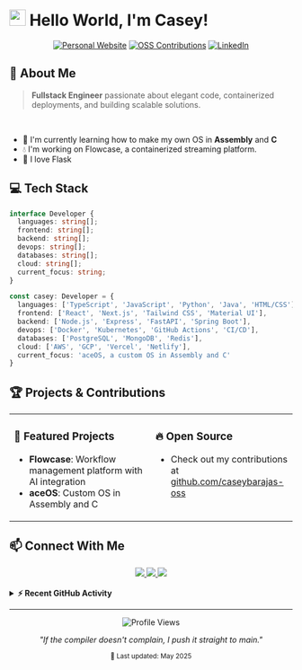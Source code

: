 # <img src="https://raw.githubusercontent.com/TheDudeThatCode/TheDudeThatCode/master/Assets/Hi.gif" width="29px"> Hello World, I'm Casey!

<div align="center">
  
  [![Personal Website](https://img.shields.io/badge/Website-caseybarajas.com-blue?style=for-the-badge&logo=firefox&logoColor=white)](https://caseybarajas.com)
  [![OSS Contributions](https://img.shields.io/badge/Open_Source-Contributor-success?style=for-the-badge&logo=github&logoColor=white)](https://github.com/caseybarajas-oss)
  [![LinkedIn](https://img.shields.io/badge/LinkedIn-Connect-0077B5?style=for-the-badge&logo=linkedin&logoColor=white)](https://linkedin.com/in/caseybarajas)
</div>

## 🚀 About Me

> **Fullstack Engineer** passionate about elegant code, containerized deployments, and building scalable solutions.

  <br>

  - 🌱 I'm currently learning how to make my own OS in **Assembly** and **C**
  - 💧 I'm working on Flowcase, a containerized streaming platform.
  - 💖 I love Flask

## 💻 Tech Stack

```typescript
interface Developer {
  languages: string[];
  frontend: string[];
  backend: string[];
  devops: string[];
  databases: string[];
  cloud: string[];
  current_focus: string;
}

const casey: Developer = {
  languages: ['TypeScript', 'JavaScript', 'Python', 'Java', 'HTML/CSS'],
  frontend: ['React', 'Next.js', 'Tailwind CSS', 'Material UI'],
  backend: ['Node.js', 'Express', 'FastAPI', 'Spring Boot'],
  devops: ['Docker', 'Kubernetes', 'GitHub Actions', 'CI/CD'],
  databases: ['PostgreSQL', 'MongoDB', 'Redis'],
  cloud: ['AWS', 'GCP', 'Vercel', 'Netlify'],
  current_focus: 'aceOS, a custom OS in Assembly and C'
}
```

## 🏆 Projects & Contributions

<table>
  <tr>
    <td valign="top" width="50%">
      <h3>🌟 Featured Projects</h3>
      <ul>
        <li><b>Flowcase</b>: Workflow management platform with AI integration</li>
        <li><b>aceOS</b>: Custom OS in Assembly and C</li>
      </ul>
    </td>
    <td valign="top" width="50%">
      <h3>🔥 Open Source</h3>
      <ul>
        <li>Check out my contributions at <a href="https://github.com/caseybarajas-oss">github.com/caseybarajas-oss</a></li>
      </ul>
    </td>
  </tr>
</table>

## 📫 Connect With Me

<div align="center">
  <a href="https://caseybarajas.com">
    <img src="https://img.shields.io/badge/Website-caseybarajas.com-4285F4?style=for-the-badge&logo=google-chrome&logoColor=white"/>
  </a>
  <a href="https://github.com/caseybarajas-oss">
    <img src="https://img.shields.io/badge/OSS-Contributions-181717?style=for-the-badge&logo=github&logoColor=white"/>
  </a>
  <a href="https://twitter.com/caseybarajas33">
    <img src="https://img.shields.io/badge/Twitter-Follow-1DA1F2?style=for-the-badge&logo=twitter&logoColor=white"/>
  </a>
</div>

<br>

<details>
  <summary><b>⚡ Recent GitHub Activity</b></summary>
  <br>
  
  <!--START_SECTION:activity-->
  <!-- This section will be automatically updated by a GitHub Action -->
  <!--END_SECTION:activity-->
  
</details>

---

<div align="center">
  <img src="https://komarev.com/ghpvc/?username=caseybarajas&style=flat-square&color=blue" alt="Profile Views"/>
  
  *"If the compiler doesn't complain, I push it straight to main."*
  
  <sub>💾 Last updated: May 2025</sub>
</div>
